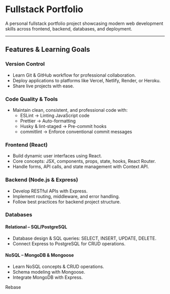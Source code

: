 # Fullstack Portfolio

A personal fullstack portfolio project showcasing modern web development skills across frontend, backend, databases, and deployment.

---

## Features & Learning Goals

### Version Control

- Learn Git & GitHub workflow for professional collaboration.
- Deploy applications to platforms like Vercel, Netlify, Render, or Heroku.
- Share live projects with ease.

### Code Quality & Tools

- Maintain clean, consistent, and professional code with:
  - ESLint → Linting JavaScript code
  - Prettier → Auto-formatting
  - Husky & lint-staged → Pre-commit hooks
  - commitlint → Enforce conventional commit messages

### Frontend (React)

- Build dynamic user interfaces using React.
- Core concepts: JSX, components, props, state, hooks, React Router.
- Handle forms, API calls, and state management with Context API.

### Backend (Node.js & Express)

- Develop RESTful APIs with Express.
- Implement routing, middleware, and error handling.
- Follow best practices for backend project structure.

### Databases

#### Relational – SQL/PostgreSQL

- Database design & SQL queries: SELECT, INSERT, UPDATE, DELETE.
- Connect Express to PostgreSQL for CRUD operations.

#### NoSQL – MongoDB & Mongoose

- Learn NoSQL concepts & CRUD operations.
- Schema modeling with Mongoose.
- Integrate MongoDB with Express.

Rebase
